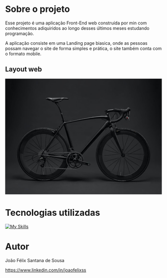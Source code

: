 # Sobre o projeto

Esse projeto é uma aplicação Front-End web construída por min com conhecimentos adiquiridos ao longo desses últimos meses estudando programação.

A aplicação consiste em uma Landing page biasica, onde as pessoas possam navegar o site de forma simples e prática, o site também conta com o formato mobile.  

## Layout web
<div>
  <img src="./img/bicicleta.jpg">
</di>    

# Tecnologias utilizadas
[![My Skills](https://skillicons.dev/icons?i=git,github,html,css)](https://skillicons.dev)

# Autor

João Félix Santana de Sousa

https://www.linkedin.com/in/joaofelixss
